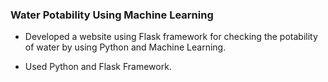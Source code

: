 ### Water Potability Using Machine Learning

- Developed a website using Flask framework for checking the potability of water by using Python and Machine Learning.

- Used Python and Flask Framework.

